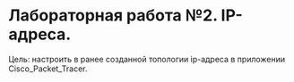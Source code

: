 # Лабораторная работа №2. IP-адреса.

Цель: настроить в ранее созданной топологии ip-адреса в приложении Cisco_Packet_Tracer.
